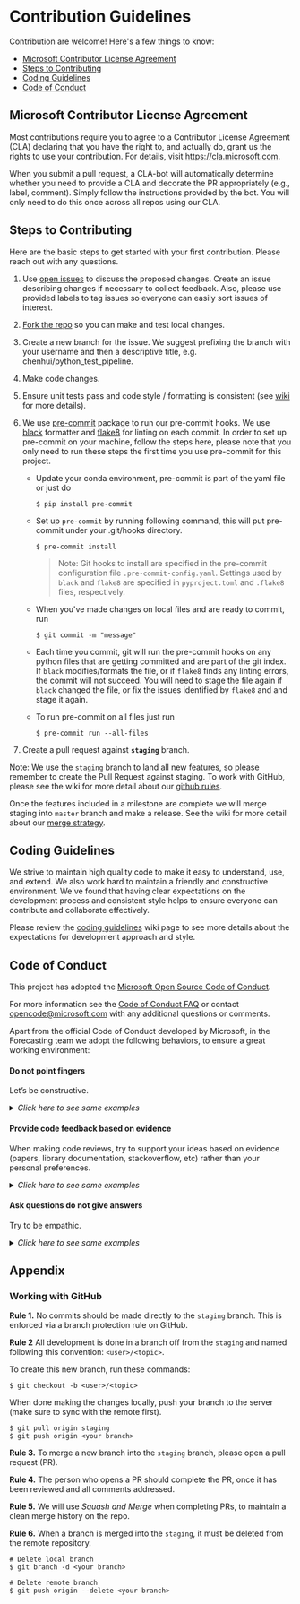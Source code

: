 # Contribution Guidelines

Contribution are welcome! Here's a few things to know:

* [Microsoft Contributor License Agreement](#microsoft-contributor-license-agreement)
* [Steps to Contributing](#steps-to-contributing)
* [Coding Guidelines](#forecasting-team-contribution-guidelines)
* [Code of Conduct](#code-of-conduct)

## Microsoft Contributor License Agreement

Most contributions require you to agree to a Contributor License Agreement (CLA) declaring that you have the right to, and actually do, grant us the rights to use your contribution. For details, visit https://cla.microsoft.com.

When you submit a pull request, a CLA-bot will automatically determine whether you need to provide a CLA and decorate the PR appropriately (e.g., label, comment). Simply follow the instructions provided by the bot. You will only need to do this once across all repos using our CLA.

## Steps to Contributing

Here are the basic steps to get started with your first contribution. Please reach out with any questions.
1. Use [open issues](https://github.com/Microsoft/Forecasting/issues) to discuss the proposed changes. Create an issue describing changes if necessary to collect feedback. Also, please use provided labels to tag issues so everyone can easily sort issues of interest.
2. [Fork the repo](https://help.github.com/articles/fork-a-repo/) so you can make and test local changes.
3. Create a new branch for the issue. We suggest prefixing the branch with your username and then a descriptive title, e.g. chenhui/python_test_pipeline.
5. Make code changes.
6. Ensure unit tests pass and code style / formatting is consistent (see [wiki](https://github.com/Microsoft/Recommenders/wiki/Coding-Guidelines#python-and-docstrings-style) for more details).
7. We use [pre-commit](https://pre-commit.com/) package to run our pre-commit hooks. We use [black](https://github.com/ambv/black) formatter and [flake8](https://pypi.org/project/flake8/) for linting on each commit. In order to set up pre-commit on your machine, follow the steps here, please note that you only need to run these steps the first time you use pre-commit for this project.
   
    * Update your conda environment, pre-commit is part of the yaml file or just do
        ```
        $ pip install pre-commit
        ```    
    * Set up `pre-commit` by running following command, this will put pre-commit under your .git/hooks directory. 
        ```
        $ pre-commit install
        ```
        > Note: Git hooks to install are specified in the pre-commit configuration file `.pre-commit-config.yaml`. Settings used by `black` and `flake8` are specified in `pyproject.toml` and `.flake8` files, respectively.
    * When you've made changes on local files and are ready to commit, run
        ```
        $ git commit -m "message" 
        ```
    * Each time you commit, git will run the pre-commit hooks on any python files that are getting committed and are part of the git index. If `black` modifies/formats the file, or if `flake8` finds any linting errors, the commit will not succeed. You will need to stage the file again if `black` changed the file, or fix the issues identified by `flake8` and and stage it again.

    * To run pre-commit on all files just run
        ```
        $ pre-commit run --all-files
        ```
    
    
8. Create a pull request against __`staging`__ branch.


Note: We use the `staging` branch to land all new features, so please remember to create the Pull Request against staging. To work with GitHub, please see the wiki for more detail about our [github rules](https://github.com/Microsoft/Forecasting/wiki/Rules-to-work-with-GitHub).

Once the features included in a milestone are complete we will merge staging into `master` branch and make a release. See the wiki for more detail about our [merge strategy](https://github.com/Microsoft/Forecasting/wiki/Strategy-to-merge-the-code-to-master-branch).


## Coding Guidelines

We strive to maintain high quality code to make it easy to understand, use, and extend. We also work hard to maintain a friendly and constructive environment. We've found that having clear expectations on the development process and consistent style helps to ensure everyone can contribute and collaborate effectively.

Please review the [coding guidelines](https://github.com/Microsoft/Recommenders/wiki/Coding-Guidelines) wiki page to see more details about the expectations for development approach and style.


## Code of Conduct

This project has adopted the [Microsoft Open Source Code of Conduct](https://opensource.microsoft.com/codeofconduct/).

For more information see the [Code of Conduct FAQ](https://opensource.microsoft.com/codeofconduct/faq/) or contact [opencode@microsoft.com](mailto:opencode@microsoft.com) with any additional questions or comments.

Apart from the official Code of Conduct developed by Microsoft, in the Forecasting team we adopt the following behaviors, to ensure a great working environment:

#### Do not point fingers
Let’s be constructive.

<details>
<summary><em>Click here to see some examples</em></summary>

"This method is missing docstrings" instead of "YOU forgot to put docstrings".

</details>

#### Provide code feedback based on evidence 

When making code reviews, try to support your ideas based on evidence (papers, library documentation, stackoverflow, etc) rather than your personal preferences. 

<details>
<summary><em>Click here to see some examples</em></summary>

"When reviewing this code, I saw that the Python implementation the metrics are based on classes, however, [scikit-learn](https://scikit-learn.org/stable/modules/classes.html#sklearn-metrics-metrics) and [tensorflow](https://www.tensorflow.org/api_docs/python/tf/metrics) use functions. We should follow the standard in the industry."

</details>


#### Ask questions do not give answers
Try to be empathic. 

<details>
<summary><em>Click here to see some examples</em></summary>

* Would it make more sense if ...?
* Have you considered this ... ?

</details>


## Appendix


### Working with GitHub

**Rule 1.** No commits should be made directly to the `staging` branch. This is enforced via a branch protection rule on GitHub.

**Rule 2** All development is done in a branch off from the `staging` and named following this convention: `<user>/<topic>`.

To create this new branch, run these commands:
```shell
$ git checkout -b <user>/<topic>
```

When done making the changes locally, push your branch to the server (make sure to sync with the remote first). 

```
$ git pull origin staging
$ git push origin <your branch>
```

**Rule 3.** To merge a new branch into the `staging` branch, please open a pull request (PR). 

**Rule 4.** The person who opens a PR should complete the PR, once it has been reviewed and all comments addressed.

**Rule 5.** We will use *Squash and Merge* when completing PRs, to maintain a clean merge history on the repo.

**Rule 6.** When a branch is merged into the `staging`, it must be deleted from the remote repository.

```shell
# Delete local branch
$ git branch -d <your branch>

# Delete remote branch
$ git push origin --delete <your branch>
```

